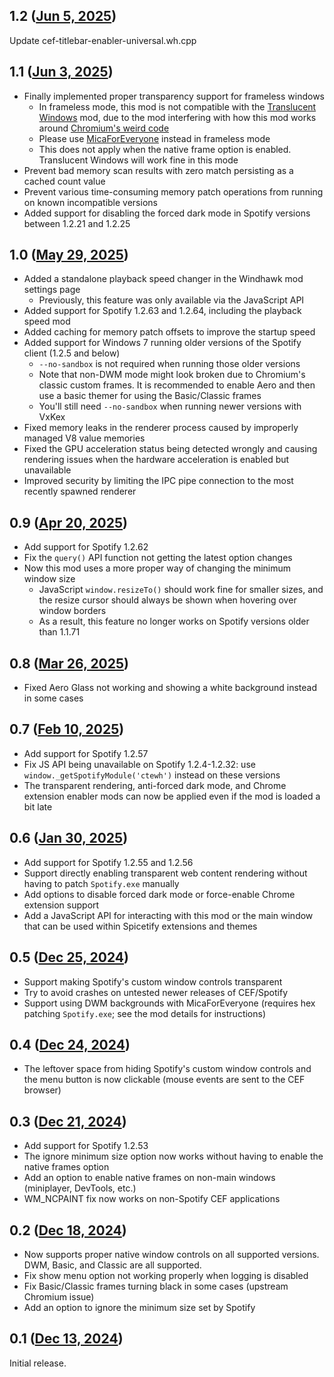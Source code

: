 ## 1.2 ([Jun 5, 2025](https://github.com/ramensoftware/windhawk-mods/blob/8a9919848738a0eb2ce5efeb64dcabe771726fa3/mods/cef-titlebar-enabler-universal.wh.cpp))

Update cef-titlebar-enabler-universal.wh.cpp

## 1.1 ([Jun 3, 2025](https://github.com/ramensoftware/windhawk-mods/blob/5a9dafdec518bcd45686bc0e87f61858f7ce5d01/mods/cef-titlebar-enabler-universal.wh.cpp))

* Finally implemented proper transparency support for frameless windows
    * In frameless mode, this mod is not compatible with the [Translucent Windows](https://windhawk.net/mods/translucent-windows) mod, due to the mod interfering with how this mod works around [Chromium's weird code](https://source.chromium.org/chromium/chromium/src/+/main:ui/views/win/hwnd_message_handler.cc;drc=339fea7fafdc1ba5b16e7b2fa6f9d996b65348a3;l=616)
    * Please use [MicaForEveryone](https://github.com/MicaForEveryone/MicaForEveryone) instead in frameless mode
    * This does not apply when the native frame option is enabled. Translucent Windows will work fine in this mode
* Prevent bad memory scan results with zero match persisting as a cached count value
* Prevent various time-consuming memory patch operations from running on known incompatible versions
* Added support for disabling the forced dark mode in Spotify versions between 1.2.21 and 1.2.25

## 1.0 ([May 29, 2025](https://github.com/ramensoftware/windhawk-mods/blob/363a9ab160fe2975c2fc1a7c359b488bbd43cc88/mods/cef-titlebar-enabler-universal.wh.cpp))

* Added a standalone playback speed changer in the Windhawk mod settings page
  * Previously, this feature was only available via the JavaScript API
* Added support for Spotify 1.2.63 and 1.2.64, including the playback speed mod
* Added caching for memory patch offsets to improve the startup speed
* Added support for Windows 7 running older versions of the Spotify client (1.2.5 and below)
  * `--no-sandbox` is not required when running those older versions
  * Note that non-DWM mode might look broken due to Chromium's classic custom frames. It is recommended to enable Aero and then use a basic themer for using the Basic/Classic frames
  * You'll still need `--no-sandbox` when running newer versions with VxKex
* Fixed memory leaks in the renderer process caused by improperly managed V8 value memories
* Fixed the GPU acceleration status being detected wrongly and causing rendering issues when the hardware acceleration is enabled but unavailable
* Improved security by limiting the IPC pipe connection to the most recently spawned renderer

## 0.9 ([Apr 20, 2025](https://github.com/ramensoftware/windhawk-mods/blob/1d248fdd4964e037fc00cb9799cd5fb55fe92f77/mods/cef-titlebar-enabler-universal.wh.cpp))

* Add support for Spotify 1.2.62
* Fix the `query()` API function not getting the latest option changes
* Now this mod uses a more proper way of changing the minimum window size
  * JavaScript `window.resizeTo()` should work fine for smaller sizes, and the resize cursor should always be shown when hovering over window borders
  * As a result, this feature no longer works on Spotify versions older than 1.1.71

## 0.8 ([Mar 26, 2025](https://github.com/ramensoftware/windhawk-mods/blob/e3cf3ac434db56bfb98c39e23f2215a8c4106600/mods/cef-titlebar-enabler-universal.wh.cpp))

* Fixed Aero Glass not working and showing a white background instead in some cases

## 0.7 ([Feb 10, 2025](https://github.com/ramensoftware/windhawk-mods/blob/da2e72abc1f05e34d0737578eb8fcc8a17780a59/mods/cef-titlebar-enabler-universal.wh.cpp))

* Add support for Spotify 1.2.57
* Fix JS API being unavailable on Spotify 1.2.4-1.2.32: use `window._getSpotifyModule('ctewh')` instead on these versions
* The transparent rendering, anti-forced dark mode, and Chrome extension enabler mods can now be applied even if the mod is loaded a bit late

## 0.6 ([Jan 30, 2025](https://github.com/ramensoftware/windhawk-mods/blob/1a126cbd6d9e3d268ccfe23eb3a5774acb456102/mods/cef-titlebar-enabler-universal.wh.cpp))

* Add support for Spotify 1.2.55 and 1.2.56
* Support directly enabling transparent web content rendering without having to patch `Spotify.exe` manually
* Add options to disable forced dark mode or force-enable Chrome extension support
* Add a JavaScript API for interacting with this mod or the main window that can be used within Spicetify extensions and themes

## 0.5 ([Dec 25, 2024](https://github.com/ramensoftware/windhawk-mods/blob/d25beeb3c894c97d36c4fe7b52e67a3505ad78e2/mods/cef-titlebar-enabler-universal.wh.cpp))

* Support making Spotify's custom window controls transparent
* Try to avoid crashes on untested newer releases of CEF/Spotify
* Support using DWM backgrounds with MicaForEveryone (requires hex patching `Spotify.exe`; see the mod details for instructions)

## 0.4 ([Dec 24, 2024](https://github.com/ramensoftware/windhawk-mods/blob/b8b4b7aaa97eae0a573b4cde7bcd95b869448bd9/mods/cef-titlebar-enabler-universal.wh.cpp))

* The leftover space from hiding Spotify's custom window controls and the menu button is now clickable (mouse events are sent to the CEF browser)

## 0.3 ([Dec 21, 2024](https://github.com/ramensoftware/windhawk-mods/blob/e1dedbdcf972be80fa02d122d7379f9ca91e7582/mods/cef-titlebar-enabler-universal.wh.cpp))

* Add support for Spotify 1.2.53
* The ignore minimum size option now works without having to enable the native frames option
* Add an option to enable native frames on non-main windows (miniplayer, DevTools, etc.)
* WM_NCPAINT fix now works on non-Spotify CEF applications

## 0.2 ([Dec 18, 2024](https://github.com/ramensoftware/windhawk-mods/blob/d9e7075dc68171e319427778e094cf9945dbe4a9/mods/cef-titlebar-enabler-universal.wh.cpp))

* Now supports proper native window controls on all supported versions. DWM, Basic, and Classic are all supported.
* Fix show menu option not working properly when logging is disabled
* Fix Basic/Classic frames turning black in some cases (upstream Chromium issue)
* Add an option to ignore the minimum size set by Spotify

## 0.1 ([Dec 13, 2024](https://github.com/ramensoftware/windhawk-mods/blob/1c42a261bb552580949476c51ff569b15070ad6e/mods/cef-titlebar-enabler-universal.wh.cpp))

Initial release.
